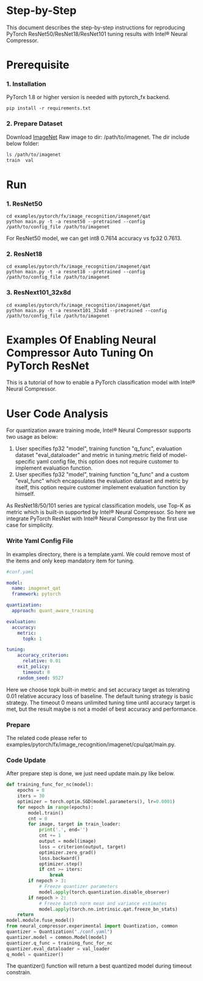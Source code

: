 Step-by-Step
============

This document describes the step-by-step instructions for reproducing PyTorch ResNet50/ResNet18/ResNet101 tuning results with Intel® Neural Compressor.

# Prerequisite

### 1. Installation

PyTorch 1.8 or higher version is needed with pytorch_fx backend.

```Shell
pip install -r requirements.txt
```

### 2. Prepare Dataset

Download [ImageNet](http://www.image-net.org/) Raw image to dir: /path/to/imagenet.  The dir include below folder:

```bash
ls /path/to/imagenet
train  val
```

# Run

### 1. ResNet50

```Shell
cd examples/pytorch/fx/image_recognition/imagenet/qat
python main.py -t -a resnet50 --pretrained --config /path/to/config_file /path/to/imagenet
```

For ResNet50 model, we can get int8 0.7614 accuracy vs fp32 0.7613.

### 2. ResNet18

```Shell
cd examples/pytorch/fx/image_recognition/imagenet/qat
python main.py -t -a resnet18 --pretrained --config /path/to/config_file /path/to/imagenet
```

### 3. ResNext101_32x8d

```Shell
cd examples/pytorch/fx/image_recognition/imagenet/qat
python main.py -t -a resnext101_32x8d --pretrained --config /path/to/config_file /path/to/imagenet
```

Examples Of Enabling Neural Compressor Auto Tuning On PyTorch ResNet
=======================================================

This is a tutorial of how to enable a PyTorch classification model with Intel® Neural Compressor.

# User Code Analysis

For quantization aware training mode, Intel® Neural Compressor supports two usage as below:

1. User specifies fp32 "model", training function "q_func", evaluation dataset "eval_dataloader" and metric in tuning.metric field of model-specific yaml config file, this option does not require customer to implement evaluation function.
2. User specifies fp32 "model", training function "q_func" and a custom "eval_func" which encapsulates the evaluation dataset and metric by itself, this option require customer implement evaluation function by himself.

As ResNet18/50/101 series are typical classification models, use Top-K as metric which is built-in supported by Intel® Neural Compressor. So here we integrate PyTorch ResNet with Intel® Neural Compressor by the first use case for simplicity.

### Write Yaml Config File

In examples directory, there is a template.yaml. We could remove most of the items and only keep mandatory item for tuning.

```yaml
#conf.yaml

model:
  name: imagenet_qat 
  framework: pytorch

quantization:
  approach: quant_aware_training

evaluation:
  accuracy:
    metric:
      topk: 1

tuning:
    accuracy_criterion:
      relative: 0.01
    exit_policy:
      timeout: 0
    random_seed: 9527

```

Here we choose topk built-in metric and set accuracy target as tolerating 0.01 relative accuracy loss of baseline. The default tuning strategy is basic strategy. The timeout 0 means unlimited tuning time until accuracy target is met, but the result maybe is not a model of best accuracy and performance.

### Prepare

The related code please refer to examples/pytorch/fx/image_recognition/imagenet/cpu/qat/main.py.

### Code Update

After prepare step is done, we just need update main.py like below.

```python
def training_func_for_nc(model):
    epochs = 8
    iters = 30
    optimizer = torch.optim.SGD(model.parameters(), lr=0.0001)
    for nepoch in range(epochs):
        model.train()
        cnt = 0
        for image, target in train_loader:
            print('.', end='')
            cnt += 1
            output = model(image)
            loss = criterion(output, target)
            optimizer.zero_grad()
            loss.backward()
            optimizer.step()
            if cnt >= iters:
                break
        if nepoch > 3:
            # Freeze quantizer parameters
            model.apply(torch.quantization.disable_observer)
        if nepoch > 2:
            # Freeze batch norm mean and variance estimates
            model.apply(torch.nn.intrinsic.qat.freeze_bn_stats)
    return
model.module.fuse_model()
from neural_compressor.experimental import Quantization, common
quantizer = Quantization("./conf.yaml")
quantizer.model = common.Model(model)
quantizer.q_func = training_func_for_nc
quantizer.eval_dataloader = val_loader
q_model = quantizer()
```

The quantizer() function will return a best quantized model during timeout constrain.
